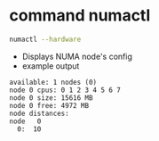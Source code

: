 # command numactl

```bash
numactl --hardware 
```

- Displays NUMA node's config
- example output 
```
available: 1 nodes (0)
node 0 cpus: 0 1 2 3 4 5 6 7
node 0 size: 15616 MB
node 0 free: 4972 MB
node distances:
node   0 
  0:  10 
```

